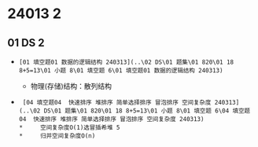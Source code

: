 # 24013 2



## 01 DS 2

*     [01 填空题01 数据的逻辑结构 240313](..\02 DS\01 题集\01 820\01 18 8+5=13\01 小题 8\01 填空题 6\01 填空题01 数据的逻辑结构 240313) 
     * 物理(存储)结构：散列结构
*      [04 填空题04  快速排序 堆排序 简单选择排序 冒泡排序 空间复杂度 240313](..\02 DS\01 题集\01 820\01 18 8+5=13\01 小题 8\01 填空题 6\04 填空题04  快速排序 堆排序 简单选择排序 冒泡排序 空间复杂度 240313) 
      *     空间复杂度O(1)选冒插希堆 5
      *     归并空间复杂度O(n)




